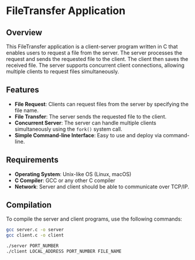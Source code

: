 # FileTransfer Application

## Overview

This FileTransfer application is a client-server program written in C that enables users to request a file from the server. The server processes the request and sends the requested file to the client. The client then saves the received file. The server supports concurrent client connections, allowing multiple clients to request files simultaneously.

## Features

- **File Request**: Clients can request files from the server by specifying the file name.
- **File Transfer**: The server sends the requested file to the client.
- **Concurrent Server**: The server can handle multiple clients simultaneously using the `fork()` system call.
- **Simple Command-line Interface**: Easy to use and deploy via command-line.

## Requirements

- **Operating System**: Unix-like OS (Linux, macOS)
- **C Compiler**: GCC or any other C compiler
- **Network**: Server and client should be able to communicate over TCP/IP.

## Compilation

To compile the server and client programs, use the following commands:

```bash
gcc server.c -o server
gcc client.c -o client

./server PORT_NUMBER
./client LOCAL_ADDRESS PORT_NUMBER FILE_NAME
